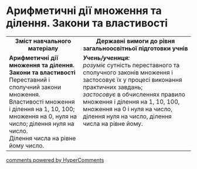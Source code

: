 <div id="hypercomments_widget" class="js-hypercomments-widget invisible"></div>

# Арифметичні дії множення та ділення. Закони та властивості
<table>
  <tr>
    <td width="40%" align="center"><b>Зміст навчального матеріалу<b></td>
    <td width="60%" align="center"><b>Державні вимоги до рівня загальноосвітньої підготовки учнів</b></td>
  </tr>
  <tr>
    <td width="40%" style="vertical-align:top !important;"><b>Арифметичні дії множення та ділення. Закони та властивості</b><br>
Переставний і сполучний закони множення.<br>
Властивості множення і ділення на 1, 10, 100; множення на 0, нуля на число; ділення нуля на число.<br>
Ділення числа на рівне йому число.<br></td>
    <td width="60%" style="vertical-align:top !important;"><i><b>Учень/учениця:</b></i><br>
<i>розуміє</i> сутність переставного та сполучного законів множення і застосовує їх у  процесі виконання практичних завдань;   <br>
<i>застосовує</i> в обчисленнях правило множення і ділення на 1, 10, 100, множення на 0 і нуля на число, ділення нуля на число, ділення числа на рівне йому.<br></td>
  </tr>
</table>

<div class="js-hypercomments-container">
    <a href="http://hypercomments.com" class="hc-link" title="comments widget">comments powered by HyperComments</a>
</div>